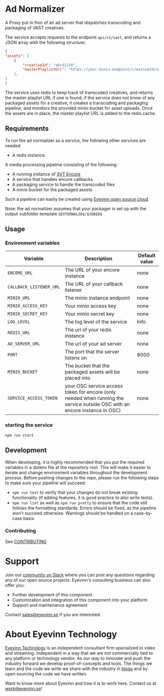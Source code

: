 # Ad Normalizer

A Proxy put in fron of an ad server that dispatches transcoding and packaging of VAST creatives.

The service accepts requests to the endpoint `api/v1/vast`, and returns a JSON array with the following structure:

```json
{
"assets": [
    {
        "creativeId": "abcd1234",
        "masterPlaylistUrl": "https://your-minio-endpoint/creativeId/substring/index.m3u8
    },
]
}
```

The service uses redis to keep track of transcoded creatives, and returns the master playlist URL if one is found; if the service does not know of any packaged assets for a creative, it creates a transcoding and packaging pipeline, and monitors the provided minio bucket for asset uploads. Once the assets are in place, the master playlist URL is added to the redis cache.

## Requirements

To run the ad normalizer as a service, the following other services are needed

- A redis instance

A media processing pipeline consisting of the following:

- A running instance of [SVT Encore](https://github.com/svt/encore)
- A service that handles encore callbacks
- A packaging service to handle the transcoded files
- A minio bucket for the packaged assets

Such a pipeline can easily be created using [Eyevinn open source cloud](https://docs.osaas.io/osaas.wiki/Solution%3A-VOD-Transcoding.html)

Note: the ad normalizer assumes that your packager is set up with the output subfolder template `$EXTERNALID$/$JOBID$`

## Usage

### Environment variables

| Variable                | Description                                                                                                                | Default value |
| ----------------------- | -------------------------------------------------------------------------------------------------------------------------- | ------------- |
| `ENCORE_URL`            | The URL of your encore instance                                                                                            | none          |
| `CALLBACK_LISTENER_URL` | The URL of your callback listener                                                                                          | none          |
| `MINIO_URL`             | The minio instance endpoint                                                                                                | none          |
| `MINIO_ACCESS_KEY`      | Your minio access key                                                                                                      | none          |
| `MINIO_SECRET_KEY`      | Your minio secret key                                                                                                      | none          |
| `LOG_LEVEL`             | The log level of the service                                                                                               | Info          |
| `REDIS_URL`             | The url of your redis instance                                                                                             | none          |
| `AD_SERVER_URL`         | The url of your ad server                                                                                                  | none          |
| `PORT`                  | The port that the server listens on                                                                                        | 8000          |
| `MINIO_BUCKET`          | The bucket that the packaged assets will be placed into                                                                    | none          |
| `SERVICE_ACCESS_TOKEN`  | your OSC service access token for encore (only needed when running the service outside OSC with an encore instance in OSC) | none          |

### starting the service

`npm run start`

## Development

When developing, it is highly recommended that you put the required variables in a dotenv file at the repository root. This will make it easier to iterate and change environment variables throughout the development process.
Before pushing changes to the repo, please run the following steps to make sure your pipeline will succeed:

- `npm run test` to verify that your changes do not break existing functionality (if adding features, it is good practice to also write tests).
- `npm run lint` as well as `npm run pretty` to ensure that the code still follows the formatting standards. Errors should be fixed, as the pipeline won't succeed otherwise. Warnings should be handled on a case-by-case basis.

### Contributing

See [CONTRIBUTING](CONTRIBUTING.md)

# Support

Join our [community on Slack](http://slack.streamingtech.se) where you can post any questions regarding any of our open source projects. Eyevinn's consulting business can also offer you:

- Further development of this component
- Customization and integration of this component into your platform
- Support and maintenance agreement

Contact [sales@eyevinn.se](mailto:sales@eyevinn.se) if you are interested.

# About Eyevinn Technology

[Eyevinn Technology](https://www.eyevinntechnology.se) is an independent consultant firm specialized in video and streaming. Independent in a way that we are not commercially tied to any platform or technology vendor. As our way to innovate and push the industry forward we develop proof-of-concepts and tools. The things we learn and the code we write we share with the industry in [blogs](https://dev.to/video) and by open sourcing the code we have written.

Want to know more about Eyevinn and how it is to work here. Contact us at work@eyevinn.se!
